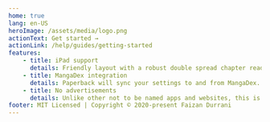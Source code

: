 ```yaml
---
home: true
lang: en-US
heroImage: /assets/media/logo.png
actionText: Get started →
actionLink: /help/guides/getting-started
features:
    - title: iPad support
      details: Friendly layout with a robust double spread chapter reader for iPad. (PadOS 13.4+)
    - title: MangaDex integration
      details: Paperback will sync your settings to and from MangaDex.
    - title: No advertisements
      details: Unlike other not to be named apps and websites, this is a fully ad-free experience.
footer: MIT Licensed | Copyright © 2020-present Faizan Durrani
---
```

